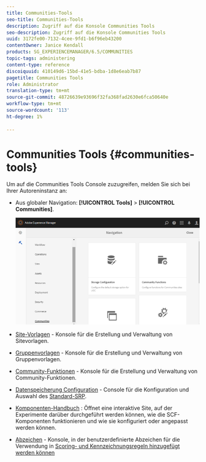 ```yaml
---
title: Communities-Tools
seo-title: Communities-Tools
description: Zugriff auf die Konsole Communities Tools
seo-description: Zugriff auf die Konsole Communities Tools
uuid: 3172fe00-7132-4cee-9fd1-b6f96eb43200
contentOwner: Janice Kendall
products: SG_EXPERIENCEMANAGER/6.5/COMMUNITIES
topic-tags: administering
content-type: reference
discoiquuid: 410149d6-15bd-41e5-bdba-1d8e6eab7b87
pagetitle: Communities Tools
role: Administrator
translation-type: tm+mt
source-git-commit: 48726639e93696f32fa368fad2630e6fca50640e
workflow-type: tm+mt
source-wordcount: '113'
ht-degree: 1%

---
```



# Communities Tools {#communities-tools}

Um auf die Communities Tools Console zuzugreifen, melden Sie sich bei Ihrer Autoreninstanz an:

* Aus globaler Navigation: **[!UICONTROL Tools]** > **[!UICONTROL Communities]**.

   ![Communities](assets/communities-home.png)

* [Site-Vorlagen](sites.md)  - Konsole für die Erstellung und Verwaltung von Sitevorlagen.

* [Gruppenvorlagen](tools-groups.md)  - Konsole für die Erstellung und Verwaltung von Gruppenvorlagen.

* [Community-Funktionen](functions.md)  - Konsole für die Erstellung und Verwaltung von Community-Funktionen.

* [Datenspeicherung Configuration](srp-config.md)  - Console für die Konfiguration und Auswahl des  [Standard-SRP](working-with-srp.md).

* [Komponenten-Handbuch](components-guide.md) : Öffnet eine interaktive Site, auf der Experimente darüber durchgeführt werden können, wie die SCF-Komponenten funktionieren und wie sie konfiguriert oder angepasst werden können.

* [Abzeichen](badges.md)  - Konsole, in der benutzerdefinierte Abzeichen für die Verwendung in  [Scoring- und Kennzeichnungsregeln hinzugefügt werden können](implementing-scoring.md)

